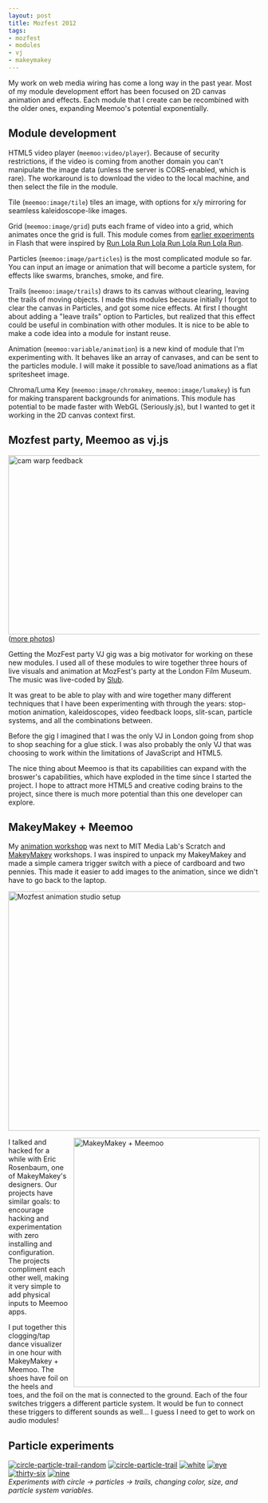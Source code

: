 ```yaml
--- 
layout: post
title: Mozfest 2012
tags: 
- mozfest
- modules
- vj
- makeymakey
---
```


My work on web media wiring has come a long way in the past year. Most of my module development effort has been focused on 2D canvas animation and effects. Each module that I create can be recombined with the older ones, expanding Meemoo's potential exponentially. 

## Module development

HTML5 video player (```meemoo:video/player```). Because of security restrictions, if the video is coming from another domain you can't manipulate the image data (unless the server is CORS-enabled, which is rare). The workaround is to download the video to the local machine, and then select the file in the module.

Tile (```meemoo:image/tile```) tiles an image, with options for x/y mirroring for seamless kaleidoscope-like images.

Grid (```meemoo:image/grid```) puts each frame of video into a grid, which animates once the grid is full. This module comes from [earlier experiments](http://sembiki.com/megacam/) in Flash that were inspired by [Run Lola Run Lola Run Lola Run Lola Run](http://vimeo.com/285629).

Particles (```meemoo:image/particles```) is the most complicated module so far. You can input an image or animation that will become a particle system, for effects like swarms, branches, smoke, and fire.

Trails (```meemoo:image/trails```) draws to its canvas without clearing, leaving the trails of moving objects. I made this modules because initially I forgot to clear the canvas in Particles, and got some nice effects. At first I thought about adding a "leave trails" option to Particles, but realized that this effect could be useful in combination with other modules. It is nice to be able to make a code idea into a module for instant reuse.

Animation (```meemoo:variable/animation```) is a new kind of module that I'm experimenting with. It behaves like an array of canvases, and can be sent to the particles module. I will make it possible to save/load animations as a flat spritesheet image. 

Chroma/Luma Key (```meemoo:image/chromakey```, ```meemoo:image/lumakey```) is fun for making transparent backgrounds for animations. This module has potential to be made faster with WebGL (Seriously.js), but I wanted to get it working in the 2D canvas context first.

## Mozfest party, Meemoo as vj.js

<a href="http://www.flickr.com/photos/forresto/8243757154/" title="cam warp feedback by fo.ol, on Flickr"><img src="http://farm9.staticflickr.com/8061/8243757154_5cdaeacbd2_z.jpg" width="640" height="359" alt="cam warp feedback"></a>  
([more photos](http://www.flickr.com/search/?q=vj.js+mozfest&w=37996589754%40N01&z=m))

Getting the MozFest party VJ gig was a big motivator for working on these new modules. I used all of these modules to wire together three hours of live visuals and animation at MozFest's party at the London Film Museum. The music was live-coded by [Slub](http://slub.org/).

It was great to be able to play with and wire together many different techniques that I have been experimenting with through the years: stop-motion animation, kaleidoscopes, video feedback loops, slit-scan, particle systems, and all the combinations between.

Before the gig I imagined that I was the only VJ in London going from shop to shop seaching for a glue stick. I was also probably the only VJ that was choosing to work within the limitations of JavaScript and HTML5. 

The nice thing about Meemoo is that its capabilities can expand with the broswer's capabilities, which have exploded in the time since I started the project. I hope to attract more HTML5 and creative coding brains to the project, since there is much more potential than this one developer can explore.

## MakeyMakey + Meemoo

My [animation workshop](http://meemoo.org/blog/2012-11-10-mozfest-tiny-film-festival/) was next to MIT Media Lab's Scratch and [MakeyMakey](http://www.makeymakey.com/) workshops. I was inspired to unpack my MakeyMakey and made a simple camera trigger switch with a piece of cardboard and two pennies. This made it easier to add images to the animation, since we didn't have to go back to the laptop.

<a href="http://www.flickr.com/photos/forresto/8242725307/" title="Mozfest animation studio setup by fo.ol, on Flickr"><img src="http://farm9.staticflickr.com/8342/8242725307_e1619393ef_z.jpg" width="640" height="480" alt="Mozfest animation studio setup"></a>

<a href="http://www.flickr.com/photos/forresto/8242755999/" title="MakeyMakey + Meemoo by fo.ol, on Flickr"><img src="http://farm9.staticflickr.com/8342/8242755999_2fa8ee8929.jpg" width="373" height="500" alt="MakeyMakey + Meemoo" style="float:right;margin-left:10px;"></a> I talked and hacked for a while with Eric Rosenbaum, one of MakeyMakey's designers. Our projects have similar goals: to encourage hacking and experimentation with zero installing and configuration. The projects compliment each other well, making it very simple to add physical inputs to Meemoo apps. 

I put together this clogging/tap dance visualizer in one hour with MakeyMakey + Meemoo. The shoes have foil on the heels and toes, and the foil on the mat is connected to the ground. Each of the four switches triggers a different particle system. It would be fun to connect these triggers to different sounds as well... I guess I need to get to work on audio modules!

## Particle experiments

[![circle-particle-trail-random](http://farm8.staticflickr.com/7112/8168190144_237e395df6_m.jpg)](http://www.flickr.com/photos/forresto/8168190144/in/set-72157629174562852)
[![circle-particle-trail](http://farm8.staticflickr.com/7250/8168152679_2d0d202e83_m.jpg)](http://www.flickr.com/photos/forresto/8168152679/in/set-72157629174562852)
[![white](http://farm9.staticflickr.com/8059/8168739188_e300411ebf_m.jpg)](http://www.flickr.com/photos/forresto/8168739188/in/set-72157629174562852)
[![eye](http://farm8.staticflickr.com/7266/8168700291_9769d3b493_m.jpg)](http://www.flickr.com/photos/forresto/8168700291/in/set-72157629174562852)
[![thirty-six](http://farm9.staticflickr.com/8209/8213066570_0c0fc44b95_m.jpg)](http://www.flickr.com/photos/forresto/8213066570/in/set-72157629174562852)
[![nine](http://farm9.staticflickr.com/8070/8211978843_3b62391018_m.jpg)](http://www.flickr.com/photos/forresto/8211978843/in/set-72157629174562852)  
_Experiments with circle → particles → trails, changing color, size, and particle system variables._
